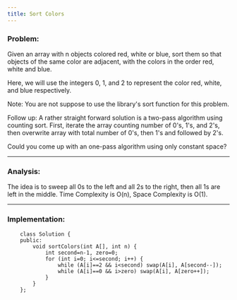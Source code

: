 ```yaml
---
title: Sort Colors
---
```


### Problem:
Given an array with n objects colored red, white or blue, sort them so that objects of the same color are adjacent, with the colors in the order red, white and blue.

Here, we will use the integers 0, 1, and 2 to represent the color red, white, and blue respectively.

Note:
You are not suppose to use the library's sort function for this problem.


Follow up:
A rather straight forward solution is a two-pass algorithm using counting sort.
First, iterate the array counting number of 0's, 1's, and 2's, then overwrite array with total number of 0's, then 1's and followed by 2's.

Could you come up with an one-pass algorithm using only constant space?

***

### Analysis:
The idea is to sweep all 0s to the left and all 2s to the right, then all 1s are left in the middle. Time Complexity is O(n), Space Complexity is O(1).

***

### Implementation:
```
    class Solution {
    public:
        void sortColors(int A[], int n) {
            int second=n-1, zero=0;
            for (int i=0; i<=second; i++) {
                while (A[i]==2 && i<second) swap(A[i], A[second--]);
                while (A[i]==0 && i>zero) swap(A[i], A[zero++]);
            }
        }
    };
```